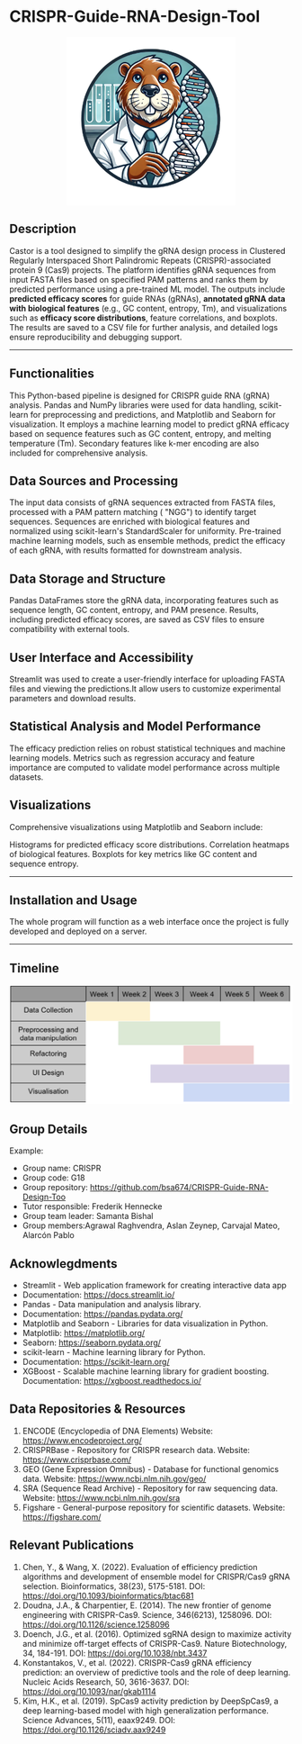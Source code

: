 # CRISPR-Guide-RNA-Design-Tool

<p align="center">
 
<img src="circular_logo.png" align="center" width="300" height="300" >
</p>

## Description

Castor is a tool designed to simplify the gRNA design process in Clustered Regularly Interspaced Short Palindromic Repeats (CRISPR)-associated protein 9 (Cas9) projects. The platform identifies gRNA sequences from input FASTA files based on specified PAM patterns and ranks them by predicted performance using a pre-trained ML model. The outputs include **predicted efficacy scores** for guide RNAs (gRNAs), **annotated gRNA data with biological features** (e.g., GC content, entropy, Tm), and visualizations such as **efficacy score distributions**, feature correlations, and boxplots. The results are saved to a CSV file for further analysis, and detailed logs ensure reproducibility and debugging support.

----
## Functionalities

This Python-based pipeline is designed for CRISPR guide RNA (gRNA) analysis. Pandas and NumPy libraries were used for data handling, scikit-learn for preprocessing and predictions, and Matplotlib and Seaborn for visualization. It employs a machine learning model to predict gRNA efficacy based on sequence features such as GC content, entropy, and melting temperature (Tm). Secondary features like k-mer encoding are also included for comprehensive analysis.

## Data Sources and Processing
The input data consists of gRNA sequences extracted from FASTA files, processed with a PAM pattern matching ( "NGG") to identify target sequences. Sequences are enriched with biological features and normalized using scikit-learn's StandardScaler for uniformity. Pre-trained machine learning models, such as ensemble methods, predict the efficacy of each gRNA, with results formatted for downstream analysis.

## Data Storage and Structure
Pandas DataFrames store the gRNA data, incorporating features such as sequence length, GC content, entropy, and PAM presence. Results, including predicted efficacy scores, are saved as CSV files to ensure compatibility with external tools.

## User Interface and Accessibility
Streamlit was used to create a user-friendly interface for uploading FASTA files and viewing the predictions.It allow users to customize experimental parameters and download results.

## Statistical Analysis and Model Performance
The efficacy prediction relies on robust statistical techniques and machine learning models. Metrics such as regression accuracy and feature importance are computed to validate model performance across multiple datasets.

## Visualizations
Comprehensive visualizations using Matplotlib and Seaborn include:

Histograms for predicted efficacy score distributions.
Correlation heatmaps of biological features.
Boxplots for key metrics like GC content and sequence entropy.


----
## Installation and Usage

The whole program will function as a web interface once the project is fully developed and deployed on a server.

----
## Timeline
![An example schedule](timeline.png)
## Group Details
Example:
- Group name: CRISPR
- Group code: G18
- Group repository: https://github.com/bsa674/CRISPR-Guide-RNA-Design-Too
- Tutor responsible: Frederik Hennecke
- Group team leader: Samanta Bishal
- Group members:Agrawal Raghvendra, Aslan Zeynep, Carvajal Mateo, Alarcón Pablo

## Acknowlegdments

- Streamlit - Web application framework for creating interactive data app
- Documentation: https://docs.streamlit.io/
- Pandas - Data manipulation and analysis library.
- Documentation: https://pandas.pydata.org/
- Matplotlib and Seaborn - Libraries for data visualization in Python.
- Matplotlib: https://matplotlib.org/
- Seaborn: https://seaborn.pydata.org/
- scikit-learn - Machine learning library for Python.
- Documentation: https://scikit-learn.org/
- XGBoost - Scalable machine learning library for gradient boosting.
Documentation: https://xgboost.readthedocs.io/

## Data Repositories & Resources
1) ENCODE (Encyclopedia of DNA Elements)
Website: https://www.encodeproject.org/
2) CRISPRBase - Repository for CRISPR research data.
Website: https://www.crisprbase.com/
3) GEO (Gene Expression Omnibus) - Database for functional genomics data.
Website: https://www.ncbi.nlm.nih.gov/geo/
4) SRA (Sequence Read Archive) - Repository for raw sequencing data.
Website: https://www.ncbi.nlm.nih.gov/sra
5) Figshare - General-purpose repository for scientific datasets.
Website: https://figshare.com/


## Relevant Publications
1) Chen, Y., & Wang, X. (2022). Evaluation of efficiency prediction algorithms and development of ensemble model for CRISPR/Cas9 gRNA selection. Bioinformatics, 38(23), 5175-5181.
DOI: https://doi.org/10.1093/bioinformatics/btac681
2) Doudna, J.A., & Charpentier, E. (2014). The new frontier of genome engineering with CRISPR-Cas9. Science, 346(6213), 1258096.
DOI: https://doi.org/10.1126/science.1258096
3) Doench, J.G., et al. (2016). Optimized sgRNA design to maximize activity and minimize off-target effects of CRISPR-Cas9. Nature Biotechnology, 34, 184-191.
DOI: https://doi.org/10.1038/nbt.3437
4) Konstantakos, V., et al. (2022). CRISPR-Cas9 gRNA efficiency prediction: an overview of predictive tools and the role of deep learning. Nucleic Acids Research, 50, 3616-3637.
DOI: https://doi.org/10.1093/nar/gkab1114
5) Kim, H.K., et al. (2019). SpCas9 activity prediction by DeepSpCas9, a deep learning-based model with high generalization performance. Science Advances, 5(11), eaax9249.
DOI: https://doi.org/10.1126/sciadv.aax9249

